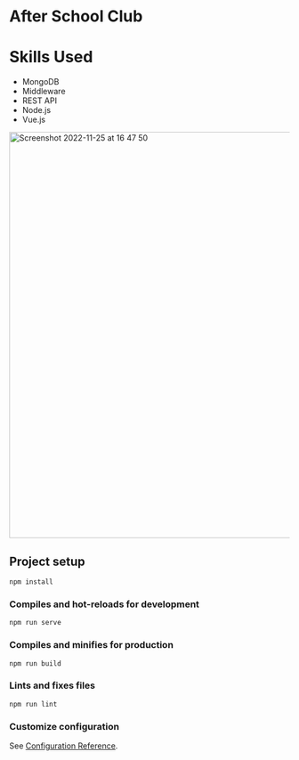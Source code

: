 # After School Club

# Skills Used

- MongoDB
- Middleware
- REST API
- Node.js
- Vue.js

<img width="730" alt="Screenshot 2022-11-25 at 16 47 50" src="https://user-images.githubusercontent.com/93152488/204028263-879821d6-8168-4774-b378-0cca241202e6.png">


## Project setup
```
npm install
```

### Compiles and hot-reloads for development
```
npm run serve
```

### Compiles and minifies for production
```
npm run build
```

### Lints and fixes files
```
npm run lint
```

### Customize configuration
See [Configuration Reference](https://cli.vuejs.org/config/).

